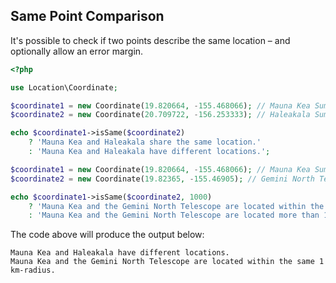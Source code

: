 ## Same Point Comparison

It's possible to check if two points describe the same location – and optionally allow an error margin.

``` php
<?php

use Location\Coordinate;

$coordinate1 = new Coordinate(19.820664, -155.468066); // Mauna Kea Summit
$coordinate2 = new Coordinate(20.709722, -156.253333); // Haleakala Summit

echo $coordinate1->isSame($coordinate2)
    ? 'Mauna Kea and Haleakala share the same location.'
    : 'Mauna Kea and Haleakala have different locations.';

$coordinate1 = new Coordinate(19.820664, -155.468066); // Mauna Kea Summit
$coordinate2 = new Coordinate(19.82365, -155.46905); // Gemini North Telescope

echo $coordinate1->isSame($coordinate2, 1000)
    ? 'Mauna Kea and the Gemini North Telescope are located within the same 1 km-radius.'
    : 'Mauna Kea and the Gemini North Telescope are located more than 1 km apart.';
```

The code above will produce the output below:

``` plaintext
Mauna Kea and Haleakala have different locations.
Mauna Kea and the Gemini North Telescope are located within the same 1 km-radius.
```
